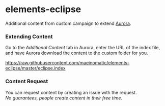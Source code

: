 # elements-eclipse
Additional content from custom campaign to extend [Aurora](http://www.aurorabuilder.com "Aurora Website").



### Extending Content
Go to the _Additional Content_ tab in Aurora, enter the URL of the index file, and have Aurora download the content to the custom folder for you.

https://raw.githubusercontent.com/maeinomatic/elements-eclipse/master/eclipse.index

### Content Request
You can request content by creating an issue with the request.
<br>
_No guarantees, people create content in their free time._
